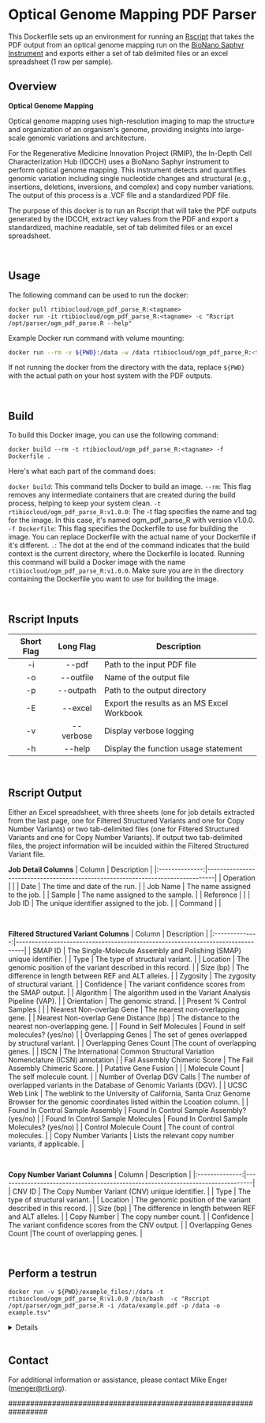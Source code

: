# Optical Genome Mapping PDF Parser

This Dockerfile sets up an environment for running an [Rscript](v1.0/ogm_pdf_parse.R) that takes the PDF output from an optical genome mapping run on the [BioNano Saphyr Instrument](https://bionano.com/saphyr-systems/) and exports either a set of tab delimited files or an excel spreadsheet (1 row per sample).

## Overview

**Optical Genome Mapping**

Optical genome mapping uses high-resolution imaging to map the structure and organization of an organism's genome, providing insights into large-scale genomic variations and architecture.

For the Regenerative Medicine Innovation Project (RMIP), the In-Depth Cell Characterization Hub (IDCCH) uses a BioNano Saphyr instrument to perform optical genome mapping. This instrument detects and quantifies genomic variation including single nucleotide changes and structural (e.g., insertions, deletions, inversions, and complex) and copy number variations. The output of this process is a .VCF file and a standardized PDF file.

The purpose of this docker is to run an Rscript that will take the PDF outputs generated by the IDCCH, extract key values from the PDF and export a standardized, machine readable, set of tab delimited files or an excel spreadsheet.

<br>

## Usage
The following command can be used to run the docker: 
```
docker pull rtibiocloud/ogm_pdf_parse_R:<tagname>
docker run -it rtibiocloud/ogm_pdf_parse_R:<tagname> -c "Rscript /opt/parser/ogm_pdf_parse.R --help"
```

Example Docker run command with volume mounting:
```bash
docker run --rm -v ${PWD}:/data -w /data rtibiocloud/ogm_pdf_parse_R:<tagname> /bin/bash -c " Rscript /opt/parser/ogm_pdf_parse.R -i /data/example.pdf -p /data -o example.tsv -v"
```

If not running the docker from the directory with the data, replace `${PWD}` with the actual path on your host system with the PDF outputs.

<br>

## Build
To build this Docker image, you can use the following command:
```
docker build --rm -t rtibiocloud/ogm_pdf_parse_R:<tagname> -f Dockerfile .
```
Here's what each part of the command does:

`docker build`: This command tells Docker to build an image.
`--rm`: This flag removes any intermediate containers that are created during the build process, helping to keep your system clean.
`-t rtibiocloud/ogm_pdf_parse_R:v1.0.0`: The -t flag specifies the name and tag for the image. In this case, it's named ogm_pdf_parse_R with version v1.0.0.
`-f Dockerfile`: This flag specifies the Dockerfile to use for building the image. You can replace Dockerfile with the actual name of your Dockerfile if it's different.
`.`: The dot at the end of the command indicates that the build context is the current directory, where the Dockerfile is located.
Running this command will build a Docker image with the name `rtibiocloud/ogm_pdf_parse_R:v1.0.0`. Make sure you are in the directory containing the Dockerfile you want to use for building the image.

<br>

## Rscript Inputs
| Short Flag | Long Flag | Description |
|:-----:|:--------:|--------------------------------|
|   -i  |  --pdf       | Path to the input PDF file                 |
|   -o  |  --outfile   | Name of the output file                    |
|   -p  |  --outpath   | Path to the output directory               |
|   -E  |  --excel     | Export the results as an MS Excel Workbook |
|   -v  |  --verbose   | Display verbose logging                    |
|   -h  |  --help      | Display the function usage statement       |

<br>

## Rscript Output
Either an Excel spreadsheet, with three sheets (one for job details extracted from the last page, one for Filtered Structured Variants and one for Copy Number Variants) or two tab-delimited files (one for Filtered Structured Variants and one for Copy Number Variants). If output two tab-delimited files, the project information will be inculded within the Filtered Structured Variant file.

**Job Detail Columns**
|     Column     | Description                                                                    |
|:--------------:|--------------------------------------------------------------------------------|
|    Operation   |                                           |
|      Date      | The time and date of the run.                                                  |
|    Job Name    | The name assigned to the job.                                                  |
|     Sample     | The name assigned to the sample.                                               |
|   Reference    |                    |
|     Job ID     | The unique identifier assigned to the job.                                     |
|     Command    |                                                            |

<br>

**Filtered Structured Variant Columns**
|     Column     | Description                                                                    |
|:--------------:|--------------------------------------------------------------------------------|
|     SMAP ID    | The Single-Molecule Assembly and Polishing (SMAP) unique identifier.           |
|      Type      | The type of structural variant.                                                |
|    Location    | The genomic position of the variant described in this record.                  |
|    Size (bp)   | The difference in length between REF and ALT alleles.                          |
|    Zygosity    | The zygosity of structural variant.                                            |
|   Confidence   | The variant confidence scores from the SMAP output.                            |
|   Algorithm    | The algorithm used in the Variant Analysis Pipeline (VAP).                     |
|   Orientation  | The genomic strand.                                                            |
| Present % Control Samples |                               |
| Nearest Non-overlap Gene  | The nearest non-overlapping gene.                                   |
| Nearest Non-overlap Gene Distance (bp) | The distance to the nearest non-overlapping gene.      |
|   Found in Self Molecules | Found in self molecules? (yes/no)                                   |
| Overlapping Genes | The set of genes overlapped by structural variant.                          |
| Overlapping Genes Count |The count of overlapping genes.                                        |
|      ISCN      |  The International Common Structural Variation Nomenclature (ICSN) annotation  |
| Fail Assembly Chimeric Score | The Fail Assembly Chimeric Score.                                |
| Putative Gene Fusion |                                    |
| Molecule Count | The self molecule count.                                                       |
| Number of Overlap DGV Calls | The number of overlapped variants in the Database of Genomic Variants (DGV). |
|  UCSC Web Link | The weblink to the University of California, Santa Cruz Genome Browser for the genomic coordinates listed within the Lcoation column. |
| Found In Control Sample Assembly | Found In Control Sample Assembly? (yes/no)                   |
| Found In Control Sample Molecules | Found In Control Sample Molecules? (yes/no)                 |
| Control Molecule Count | The count of control molecules.                                        |
| Copy Number Variants | Lists the relevant copy number variants, if applicable.                  |

<br>

**Copy Number Variant Columns**
|     Column     | Description                                                                    |
|:--------------:|--------------------------------------------------------------------------------|
|     CNV ID     | The Copy Number Variant (CNV) unique identifier.                               |
|      Type      | The type of structural variant.                                                |
|    Location    | The genomic position of the variant described in this record.                  |
|    Size (bp)   | The difference in length between REF and ALT alleles.                          |
|   Copy Number  | The copy number count.                                                         |
|   Confidence   | The variant confidence scores from the CNV output.                             |
| Overlapping Genes Count |The count of overlapping genes.                                        |

<br>

## Perform a testrun
`docker run -v ${PWD}/example_files/:/data -t rtibiocloud/ogm_pdf_parse_R:v1.0.0 /bin/bash  -c "Rscript /opt/parser/ogm_pdf_parse.R -i /data/example.pdf -p /data -o example.tsv"`

<details>

```
Insert log once docker complete

```

<br>

```
Outputs:
- Tab separated table:                      /data/example.tsv
```
</details>

<br>

## Contact
For additional information or assistance, please contact Mike Enger (menger@rti.org).

#################################################################
